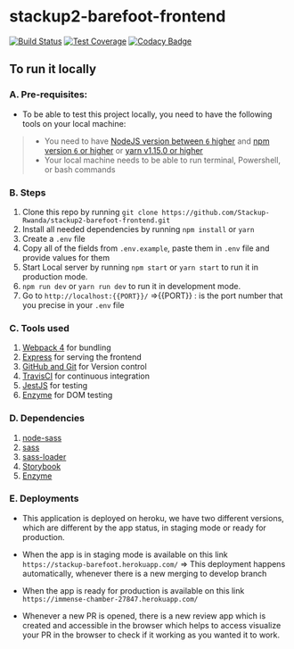 # stackup2-barefoot-frontend

[![Build Status](https://travis-ci.org/Stackup-Rwanda/stackup2-barefoot-frontend.svg?branch=develop)](https://travis-ci.org/Stackup-Rwanda/stackup2-barefoot-frontend)  [![Test Coverage](https://api.codeclimate.com/v1/badges/3b653dc153a951875992/test_coverage)](https://codeclimate.com/github/Stackup-Rwanda/stackup2-barefoot-frontend/test_coverage)  [![Codacy Badge](https://app.codacy.com/project/badge/Grade/fe79265b9e524b9bb21f1204c2b1c46b)](https://www.codacy.com/gh/Stackup-Rwanda/stackup2-barefoot-frontend?utm_source=github.com&amp;utm_medium=referral&amp;utm_content=Stackup-Rwanda/stackup2-barefoot-frontend&amp;utm_campaign=Badge_Grade)

## To run it locally
### A. Pre-requisites: 
* To be able to test this project locally, you need to have the following tools on your local machine:
> * You need to have [NodeJS version between `6` higher](https://nodejs.org/en/) and [npm version `6` or higher](https://www.npmjs.com/) or [yarn v1.15.0 or higher](https://yarnpkg.com/getting-started/install)
> * Your local machine needs to be able to run terminal, Powershell, or bash commands
### B. Steps
1. Clone this repo by running `git clone https://github.com/Stackup-Rwanda/stackup2-barefoot-frontend.git`
2. Install all needed dependencies by running `npm install` or `yarn`
3. Create a `.env` file
4. Copy all of the fields from `.env.example`, paste them in `.env` file and provide values for them
5. Start Local server by running `npm start` or `yarn start` to run it in production mode.
6. `npm run dev` or `yarn run dev` to run it in development mode.
7. Go to `http://localhost:{{PORT}}/`   =>{{PORT}} : is the port number that you precise in your `.env` file

### C. Tools used
1. [Webpack 4](https://webpack.js.org/) for bundling
2. [Express](https://expressjs.com/) for serving the frontend
3. [GitHub and Git](https://github.com/) for Version control
4. [TravisCI](https://travis-ci.org/) for continuous integration
5. [JestJS](https://jestjs.io/docs/en/webpack) for testing
6. [Enzyme](https://enzymejs.github.io/enzyme/docs/installation/) for DOM testing

### D. Dependencies
1. [node-sass](https://www.npmjs.com/package/node-sass)
2. [sass](https://www.npmjs.com/package/sass)
3. [sass-loader](https://www.npmjs.com/package/sass-loader)
4. [Storybook](https://storybook.js.org/docs/guides/guide-react/)
5. [Enzyme](https://enzymejs.github.io/enzyme/)

### E. Deployments
- This application is deployed on heroku, we have two different versions, which are different by the app status, in staging mode or ready for production.

- When the app is in staging mode is available on this link `https://stackup-barefoot.herokuapp.com/` => This deployment happens automatically, whenever there is a new merging to develop branch

- When the app is ready for production is available on this link `https://immense-chamber-27847.herokuapp.com/`
- Whenever a new PR is opened, there is a new review app which is created and accessible in the browser which helps to access visualize your PR in the browser to check if it working as you wanted it to work.



